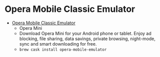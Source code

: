 # Opera Mobile Classic Emulator
- [Opera Mobile Classic Emulator](https://www.opera.com/developer/mobile-emulator)
  -  Opera Mini
  - Download Opera Mini for your Android phone or tablet. Enjoy ad blocking, file sharing, data savings, private browsing, night-mode, sync and smart downloading for free.
  - `brew cask install opera-mobile-emulator`
